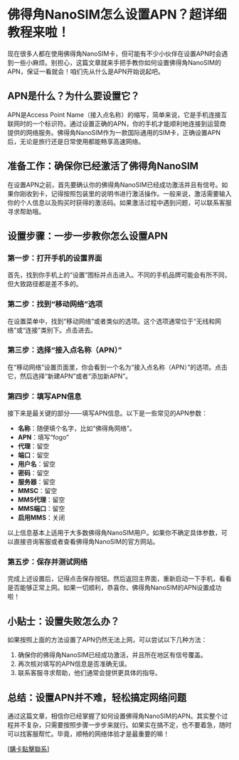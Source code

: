 # 佛得角NanoSIM怎么设置APN？超详细教程来啦！

现在很多人都在使用佛得角NanoSIM卡，但可能有不少小伙伴在设置APN时会遇到一些小麻烦。别担心，这篇文章就来手把手教你如何设置佛得角NanoSIM的APN，保证一看就会！咱们先从什么是APN开始说起吧。

## APN是什么？为什么要设置它？

APN是Access Point Name（接入点名称）的缩写，简单来说，它是手机连接互联网时的一个标识符。通过设置正确的APN，你的手机才能顺利地连接到运营商提供的网络服务。佛得角NanoSIM作为一款国际通用的SIM卡，正确设置APN后，无论是旅行还是日常使用都能畅享高速网络。

## 准备工作：确保你已经激活了佛得角NanoSIM

在设置APN之前，首先要确认你的佛得角NanoSIM已经成功激活并且有信号。如果你刚收到卡，记得按照包装里的说明书进行激活操作。一般来说，激活需要输入你的个人信息以及购买时获得的激活码。如果激活过程中遇到问题，可以联系客服寻求帮助哦。

## 设置步骤：一步一步教你怎么设置APN

### 第一步：打开手机的设置界面

首先，找到你手机上的“设置”图标并点击进入。不同的手机品牌可能会有所不同，但大致路径都是差不多的。

### 第二步：找到“移动网络”选项

在设置菜单中，找到“移动网络”或者类似的选项。这个选项通常位于“无线和网络”或“连接”类别下。点击进去。

### 第三步：选择“接入点名称（APN）”

在“移动网络”设置页面里，你会看到一个名为“接入点名称（APN）”的选项。点击它，然后选择“新建APN”或者“添加新APN”。

### 第四步：填写APN信息

接下来是最关键的部分——填写APN信息。以下是一些常见的APN参数：

- **名称**：随便填个名字，比如“佛得角网络”。
- **APN**：填写“fogo”
- **代理**：留空
- **端口**：留空
- **用户名**：留空
- **密码**：留空
- **服务器**：留空
- **MMSC**：留空
- **MMS代理**：留空
- **MMS端口**：留空
- **启用MMS**：关闭

以上信息基本上适用于大多数佛得角NanoSIM用户。如果你不确定具体参数，可以直接咨询客服或者查看佛得角NanoSIM的官方网站。

### 第五步：保存并测试网络

完成上述设置后，记得点击保存按钮。然后返回主界面，重新启动一下手机，看看是否能够正常上网。如果一切顺利，恭喜你，佛得角NanoSIM的APN设置成功啦！

## 小贴士：设置失败怎么办？

如果按照上面的方法设置了APN仍然无法上网，可以尝试以下几种方法：

1. 确保你的佛得角NanoSIM已经成功激活，并且所在地区有信号覆盖。
2. 再次核对填写的APN信息是否准确无误。
3. 联系客服寻求帮助，他们通常会提供更具体的指导。

## 总结：设置APN并不难，轻松搞定网络问题

通过这篇文章，相信你已经掌握了如何设置佛得角NanoSIM的APN。其实整个过程并不复杂，只需要按照步骤一步步来就行。如果实在搞不定，也不要着急，随时可以找客服帮忙。毕竟，顺畅的网络体验才是最重要的嘛！

[[購卡點擊聯系](https://t.me/s/esim1088)]